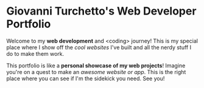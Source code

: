 # Giovanni Turchetto's Web Developer Portfolio
Welcome to my <strong>web development</strong> and &#60;coding&#62; journey! This is my special place where I show off the <em>cool websites</em> I've built and all the nerdy stuff I do to make them work.

This portfolio is like a <strong>personal showcase of my web projects</strong>! Imagine you're on a quest to make an <em>awesome website or app</em>. This is the right place where you can see if I'm the sidekick you need. See you!
